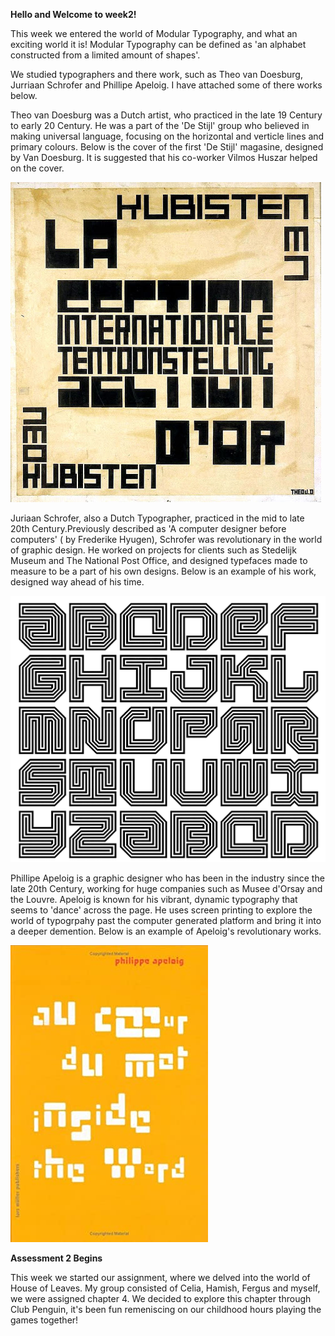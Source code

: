 **Hello and Welcome to week2!**

This week we entered the world of Modular Typography, and what an exciting world it is! Modular Typography can be defined as 'an alphabet constructed from a limited amount of shapes'.  

We studied typographers and there work, such as Theo van Doesburg, Jurriaan Schrofer and Phillipe Apeloig. I have attached some of there works below. 

Theo van Doesburg was a Dutch artist, who practiced in the late 19 Century to early 20 Century.  He was a part of the 'De Stijl' group who believed in making universal language, focusing on the horizontal and verticle lines and primary colours. Below is the cover of the first 'De Stijl' magasine, designed by Van Doesburg. It is suggested that his co-worker Vilmos Huszar helped on the cover. 

![](TheVanDoesburg.jpg)

Juriaan Schrofer, also a Dutch Typographer, practiced in the mid to late 20th Century.Previously described as 'A computer designer before computers' ( by Frederike Hyugen), Schrofer was revolutionary in the world of graphic design. He worked on projects for clients such as Stedelijk Museum and The National Post Office, and designed typefaces made to measure to be a part of his own designs. Below is an example of his work, designed way ahead of his time. 

![](JuriaanSchrofer.png)

Phillipe Apeloig is a graphic designer who has been in the industry since the late 20th Century, working for huge companies such as Musee d'Orsay and the Louvre. Apeloig is known for his vibrant, dynamic typography that seems to 'dance' across the page. He uses screen printing to explore the world of typogrpahy past the computer generated platform and bring it into a deeper demention. Below is an example of Apeloig's revolutionary works.

![](PhillippeApeloig.jpg)


**Assessment 2 Begins**

This week we started our assignment, where we delved into the world of House of Leaves. My group consisted of Celia, Hamish, Fergus and myself, we were assigned chapter 4. We decided to explore this chapter through Club Penguin, it's been fun remeniscing on our childhood hours playing the games together! 

